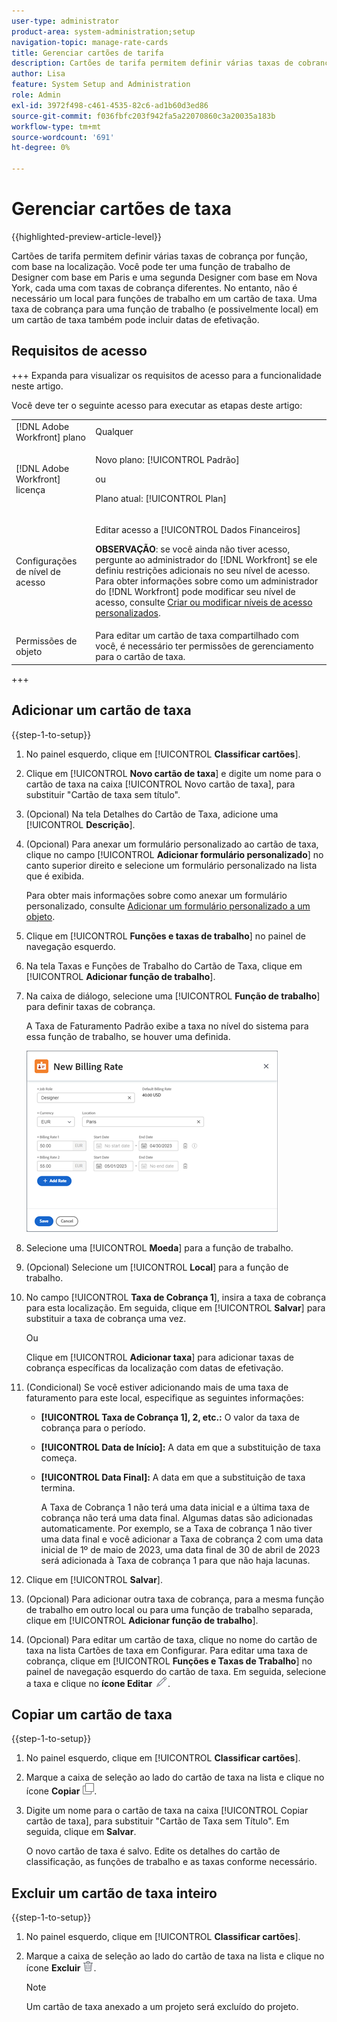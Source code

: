 ```yaml
---
user-type: administrator
product-area: system-administration;setup
navigation-topic: manage-rate-cards
title: Gerenciar cartões de tarifa
description: Cartões de tarifa permitem definir várias taxas de cobrança por função, com base na localização.
author: Lisa
feature: System Setup and Administration
role: Admin
exl-id: 3972f498-c461-4535-82c6-ad1b60d3ed86
source-git-commit: f036fbfc203f942fa5a22070860c3a20035a183b
workflow-type: tm+mt
source-wordcount: '691'
ht-degree: 0%

---
```


# Gerenciar cartões de taxa

{{highlighted-preview-article-level}}

Cartões de tarifa permitem definir várias taxas de cobrança por função, com base na localização. Você pode ter uma função de trabalho de Designer com base em Paris e uma segunda Designer com base em Nova York, cada uma com taxas de cobrança diferentes. No entanto, não é necessário um local para funções de trabalho em um cartão de taxa. Uma taxa de cobrança para uma função de trabalho (e possivelmente local) em um cartão de taxa também pode incluir datas de efetivação.

## Requisitos de acesso

+++ Expanda para visualizar os requisitos de acesso para a funcionalidade neste artigo.

Você deve ter o seguinte acesso para executar as etapas deste artigo:

<table style="table-layout:auto"> 
 <col> 
 <col> 
 <tbody> 
  <tr> 
   <td role="rowheader">[!DNL Adobe Workfront] plano</td> 
   <td>Qualquer</td> 
  </tr> 
  <tr> 
   <td role="rowheader">[!DNL Adobe Workfront] licença</td> 
   <td><p>Novo plano: [!UICONTROL Padrão] </p>
       <p>ou</p> 
       <p>Plano atual: [!UICONTROL Plan] </p>
   </td>    
  </tr> 
  <tr> 
   <td role="rowheader">Configurações de nível de acesso</td> 
   <td> <p>Editar acesso a [!UICONTROL Dados Financeiros]</p> <p><b>OBSERVAÇÃO</b>: se você ainda não tiver acesso, pergunte ao administrador do [!DNL Workfront] se ele definiu restrições adicionais no seu nível de acesso. Para obter informações sobre como um administrador do [!DNL Workfront] pode modificar seu nível de acesso, consulte <a href="../../../administration-and-setup/add-users/configure-and-grant-access/create-modify-access-levels.md" class="MCXref xref">Criar ou modificar níveis de acesso personalizados</a>.</p> </td> 
  </tr> 
  <tr> 
   <td role="rowheader">Permissões de objeto</td> 
   <td>Para editar um cartão de taxa compartilhado com você, é necessário ter permissões de gerenciamento para o cartão de taxa.</td> 
  </tr> 
 </tbody> 
</table>

+++

## Adicionar um cartão de taxa

{{step-1-to-setup}}

1. No painel esquerdo, clique em [!UICONTROL **Classificar cartões**].
1. Clique em [!UICONTROL **Novo cartão de taxa**] e digite um nome para o cartão de taxa na caixa [!UICONTROL Novo cartão de taxa], para substituir &quot;Cartão de taxa sem título&quot;.
1. (Opcional) Na tela Detalhes do Cartão de Taxa, adicione uma [!UICONTROL **Descrição**].
1. (Opcional) Para anexar um formulário personalizado ao cartão de taxa, clique no campo [!UICONTROL **Adicionar formulário personalizado**] no canto superior direito e selecione um formulário personalizado na lista que é exibida.

   Para obter mais informações sobre como anexar um formulário personalizado, consulte [Adicionar um formulário personalizado a um objeto](/help/quicksilver/workfront-basics/work-with-custom-forms/add-a-custom-form-to-an-object.md).

1. Clique em [!UICONTROL **Funções e taxas de trabalho**] no painel de navegação esquerdo.
1. Na tela Taxas e Funções de Trabalho do Cartão de Taxa, clique em [!UICONTROL **Adicionar função de trabalho**].
1. Na caixa de diálogo, selecione uma [!UICONTROL **Função de trabalho**] para definir taxas de cobrança.

   A Taxa de Faturamento Padrão exibe a taxa no nível do sistema para essa função de trabalho, se houver uma definida.

   ![Caixa de diálogo Nova Taxa de Cobrança](assets/location-rate-for-rate-card.png)

1. Selecione uma [!UICONTROL **Moeda**] para a função de trabalho.
1. (Opcional) Selecione um [!UICONTROL **Local**] para a função de trabalho.
1. No campo [!UICONTROL **Taxa de Cobrança 1**], insira a taxa de cobrança para esta localização. Em seguida, clique em [!UICONTROL **Salvar**] para substituir a taxa de cobrança uma vez.

   Ou

   Clique em [!UICONTROL **Adicionar taxa**] para adicionar taxas de cobrança específicas da localização com datas de efetivação.

1. (Condicional) Se você estiver adicionando mais de uma taxa de faturamento para este local, especifique as seguintes informações:

   * **[!UICONTROL Taxa de Cobrança 1], 2, etc.:** O valor da taxa de cobrança para o período.
   * **[!UICONTROL Data de Início]:** A data em que a substituição de taxa começa.
   * **[!UICONTROL Data Final]:** A data em que a substituição de taxa termina.

     A Taxa de Cobrança 1 não terá uma data inicial e a última taxa de cobrança não terá uma data final. Algumas datas são adicionadas automaticamente. Por exemplo, se a Taxa de cobrança 1 não tiver uma data final e você adicionar a Taxa de cobrança 2 com uma data inicial de 1º de maio de 2023, uma data final de 30 de abril de 2023 será adicionada à Taxa de cobrança 1 para que não haja lacunas.

1. Clique em [!UICONTROL **Salvar**].
1. (Opcional) Para adicionar outra taxa de cobrança, para a mesma função de trabalho em outro local ou para uma função de trabalho separada, clique em [!UICONTROL **Adicionar função de trabalho**].
1. (Opcional) Para editar um cartão de taxa, clique no nome do cartão de taxa na lista Cartões de taxa em Configurar. Para editar uma taxa de cobrança, clique em [!UICONTROL **Funções e Taxas de Trabalho**] no painel de navegação esquerdo do cartão de taxa. Em seguida, selecione a taxa e clique no **ícone Editar** ![ícone Editar](assets/edit-icon.png).

## Copiar um cartão de taxa

{{step-1-to-setup}}

1. No painel esquerdo, clique em [!UICONTROL **Classificar cartões**].
1. Marque a caixa de seleção ao lado do cartão de taxa na lista e clique no ícone **Copiar** ![Copiar ícone](assets/copy-icon.png).
1. Digite um nome para o cartão de taxa na caixa [!UICONTROL Copiar cartão de taxa], para substituir &quot;Cartão de Taxa sem Título&quot;. Em seguida, clique em **Salvar**.

   O novo cartão de taxa é salvo. Edite os detalhes do cartão de classificação, as funções de trabalho e as taxas conforme necessário.

## Excluir um cartão de taxa inteiro

{{step-1-to-setup}}

1. No painel esquerdo, clique em [!UICONTROL **Classificar cartões**].
1. Marque a caixa de seleção ao lado do cartão de taxa na lista e clique no ícone **Excluir** ![Excluir](assets/delete.png).

   >[!NOTE]
   >
   >Um cartão de taxa anexado a um projeto será excluído do projeto.
